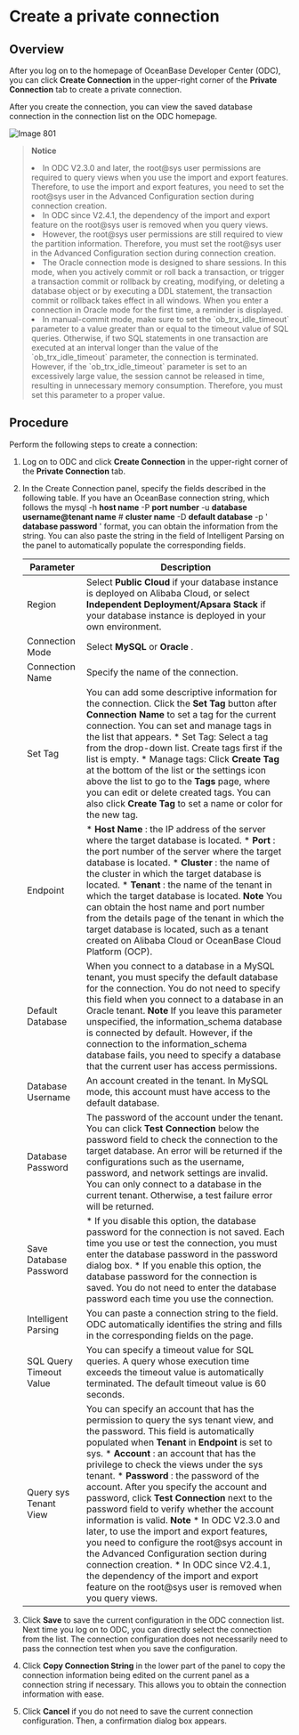 Create a private connection 
================================================





Overview 
-----------------------------

After you log on to the homepage of OceanBase Developer Center (ODC), you can click **Create Connection** in the upper-right corner of the **Private Connection** tab to create a private connection.

After you create the connection, you can view the saved database connection in the connection list on the ODC homepage. 

![Image 801](https://help-static-aliyun-doc.aliyuncs.com/assets/img/en-US/7804408461/p294940.png)

> **Notice**  
> <li> In ODC V2.3.0 and later, the root@sys user permissions are required to query views when you use the import and export features. Therefore, to use the import and export features, you need to set the root@sys user in the Advanced Configuration section during connection creation.</li>
> <li> In ODC since V2.4.1, the dependency of the import and export feature on the root@sys user is removed when you query views.</li>
> <li> However, the root@sys user permissions are still required to view the partition information. Therefore, you must set the root@sys user in the Advanced Configuration section during connection creation.</li>
> <li> The Oracle connection mode is designed to share sessions. In this mode, when you actively commit or roll back a transaction, or trigger a transaction commit or rollback by creating, modifying, or deleting a database object or by executing a DDL statement, the transaction commit or rollback takes effect in all windows. When you enter a connection in Oracle mode for the first time, a reminder is displayed.</li>
> <li> In manual-commit mode, make sure to set the `ob_trx_idle_timeout` parameter to a value greater than or equal to the timeout value of SQL queries. Otherwise, if two SQL statements in one transaction are executed at an interval longer than the value of the `ob_trx_idle_timeout` parameter, the connection is terminated. However, if the `ob_trx_idle_timeout` parameter is set to an excessively large value, the session cannot be released in time, resulting in unnecessary memory consumption. Therefore, you must set this parameter to a proper value.</li>

  




Procedure 
------------------------------

Perform the following steps to create a connection:

1. Log on to ODC and click **Create Connection** in the upper-right corner of the **Private Connection** tab.

   

2. In the Create Connection panel, specify the fields described in the following table. If you have an OceanBase connection string, which follows the mysql -h **host name** -P **port number** -u **database username@tenant name** # **cluster name** -D **default database** -p ' **database password** ' format, you can obtain the information from the string. You can also paste the string in the field of Intelligent Parsing on the panel to automatically populate the corresponding fields.

   

   |        Parameter        |                                                                                                                                                                                                                                                                                                                                                                                                                                                                                                                  Description                                                                                                                                                                                                                                                                                                                                                                                                                                                                                                                  |
   |-------------------------|-----------------------------------------------------------------------------------------------------------------------------------------------------------------------------------------------------------------------------------------------------------------------------------------------------------------------------------------------------------------------------------------------------------------------------------------------------------------------------------------------------------------------------------------------------------------------------------------------------------------------------------------------------------------------------------------------------------------------------------------------------------------------------------------------------------------------------------------------------------------------------------------------------------------------------------------------------------------------------------------------------------------------------------------------|
   | Region                  | Select **Public Cloud** if your database instance is deployed on Alibaba Cloud, or select **Independent Deployment/Apsara Stack** if your database instance is deployed in your own environment.                                                                                                                                                                                                                                                                                                                                                                                                                                                                                                                                                                                                                                                                                                                                                                                                                                              |
   | Connection Mode         | Select **MySQL** or **Oracle** .                                                                                                                                                                                                                                                                                                                                                                                                                                                                                                                                                                                                                                                                                                                                                                                                                                                                                                                                                                                                              |
   | Connection Name         | Specify the name of the connection.                                                                                                                                                                                                                                                                                                                                                                                                                                                                                                                                                                                                                                                                                                                                                                                                                                                                                                                                                                                                           |
   | Set Tag                 | You can add some descriptive information for the connection.  Click the **Set Tag** button after **Connection Name** to set a tag for the current connection. You can set and manage tags in the list that appears. * Set Tag: Select a tag from the drop-down list. Create tags first if the list is empty.   * Manage tags: Click **Create Tag** at the bottom of the list or the settings icon above the list to go to the **Tags** page, where you can edit or delete created tags. You can also click **Create Tag** to set a name or color for the new tag.                                                                                                                                                                                                                                                                                                                                                          |
   | Endpoint                | * **Host Name** : the IP address of the server where the target database is located.   * **Port** : the port number of the server where the target database is located.   * **Cluster** : the name of the cluster in which the target database is located.   * **Tenant** : the name of the tenant in which the target database is located.  **Note**  You can obtain the host name and port number from the details page of the tenant in which the target database is located, such as a tenant created on Alibaba Cloud or OceanBase Cloud Platform (OCP).                                                                                                                                                                                                                                                                                           |
   | Default Database        | When you connect to a database in a MySQL tenant, you must specify the default database for the connection.  You do not need to specify this field when you connect to a database in an Oracle tenant.  **Note**  If you leave this parameter unspecified, the information_schema database is connected by default.  However, if the connection to the information_schema database fails, you need to specify a database that the current user has access permissions.                                                                                                                                                                                                                                                                                                                                                                                                                                                                                                        |
   | Database Username       | An account created in the tenant. In MySQL mode, this account must have access to the default database.                                                                                                                                                                                                                                                                                                                                                                                                                                                                                                                                                                                                                                                                                                                                                                                                                                                                                                                                       |
   | Database Password       | The password of the account under the tenant.  You can click **Test Connection** below the password field to check the connection to the target database. An error will be returned if the configurations such as the username, password, and network settings are invalid. You can only connect to a database in the current tenant. Otherwise, a test failure error will be returned.                                                                                                                                                                                                                                                                                                                                                                                                                                                                                                                                                                                                                                       |
   | Save Database Password  | * If you disable this option, the database password for the connection is not saved. Each time you use or test the connection, you must enter the database password in the password dialog box.   * If you enable this option, the database password for the connection is saved. You do not need to enter the database password each time you use the connection.                                                                                                                                                                                                                                                                                                                                                                                                                                                                                                                                                                                         |
   | Intelligent Parsing     | You can paste a connection string to the field. ODC automatically identifies the string and fills in the corresponding fields on the page.                                                                                                                                                                                                                                                                                                                                                                                                                                                                                                                                                                                                                                                                                                                                                                                                                                                                                                    |
   | SQL Query Timeout Value | You can specify a timeout value for SQL queries. A query whose execution time exceeds the timeout value is automatically terminated. The default timeout value is 60 seconds.                                                                                                                                                                                                                                                                                                                                                                                                                                                                                                                                                                                                                                                                                                                                                                                                                                                                 |
   | Query sys Tenant View   | You can specify an account that has the permission to query the sys tenant view, and the password. This field is automatically populated when **Tenant** in **Endpoint** is set to sys.  * **Account** : an account that has the privilege to check the views under the sys tenant.   * **Password** : the password of the account.    After you specify the account and password, click **Test Connection** next to the password field to verify whether the account information is valid.  **Note**  * In ODC V2.3.0 and later, to use the import and export features, you need to configure the root@sys account in the Advanced Configuration section during connection creation.   * In ODC since V2.4.1, the dependency of the import and export feature on the root@sys user is removed when you query views.    |

   

3. Click **Save** to save the current configuration in the ODC connection list. Next time you log on to ODC, you can directly select the connection from the list. The connection configuration does not necessarily need to pass the connection test when you save the configuration.

   

4. Click **Copy Connection String** in the lower part of the panel to copy the connection information being edited on the current panel as a connection string if necessary. This allows you to obtain the connection information with ease.

   

5. Click **Cancel** if you do not need to save the current connection configuration. Then, a confirmation dialog box appears.

   




